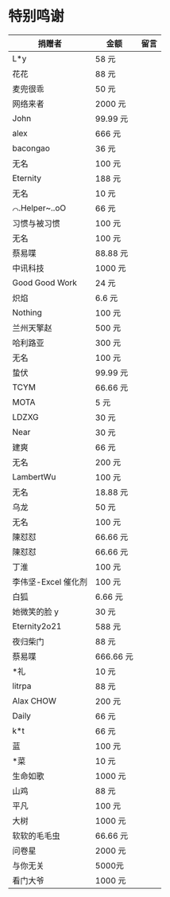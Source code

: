 # 特别鸣谢

| 捐赠者              | 金额      | 留言 |
| ------------------- | --------- | ---- |
| L\*y                | 58 元     |
| 花花                | 88 元     |
| 麦兜很乖            | 50 元     |
| 网络来者            | 2000 元   |
| John                | 99.99 元  |
| alex                | 666 元    |
| bacongao            | 36 元     |
| 无名                | 100 元    |
| Eternity            | 188 元    |
| 无名                | 10 元     |
| ⌒.Helper~..oO       | 66 元     |
| 习惯与被习惯        | 100 元    |
| 无名                | 100 元    |
| 蔡易喋              | 88.88 元  |
| 中讯科技            | 1000 元   |
| Good Good Work      | 24 元     |
| 炽焰                | 6.6 元    |
| Nothing             | 100 元    |
| 兰州天擎赵          | 500 元    |
| 哈利路亚            | 300 元    |
| 无名                | 100 元    |
| 蛰伏                | 99.99 元  |
| TCYM                | 66.66 元  |
| MOTA                | 5 元      |
| LDZXG               | 30 元     |
| Near                | 30 元     |
| 建爽                | 66 元     |
| 无名                | 200 元    |
| LambertWu           | 100 元    |
| 无名                | 18.88 元  |
| 乌龙                | 50 元     |
| 无名                | 100 元    |
| 陳怼怼              | 66.66 元  |
| 陳怼怼              | 66.66 元  |
| 丁淮                | 100 元    |
| 李伟坚-Excel 催化剂 | 100 元    |
| 白狐                | 6.66 元   |
| 她微笑的脸 y        | 30 元     |
| Eternity2o21        | 588 元    |
| 夜归柴门            | 88 元     |
| 蔡易喋              | 666.66 元 |
| \*礼                | 10 元     |
| litrpa              | 88 元     |
| Alax CHOW           | 200 元    |
| Daily               | 66 元     |
| k\*t                | 66 元     |
| 蓝                  | 100 元    |
| \*菜                | 10 元     |
| 生命如歌            | 1000 元   |
| 山鸡                | 88 元   |
| 平凡                | 100 元   |
| 大树                | 1000 元   |
| 软软的毛毛虫        | 66.66 元   |
| 问卷星             | 2000 元   |
| 与你无关            | 5000元    |
| 看门大爷           | 1000 元   |

